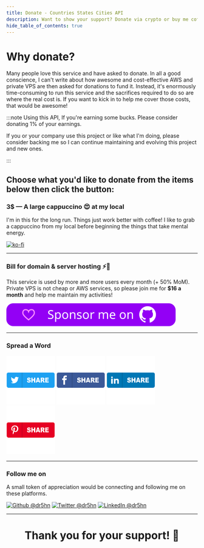 ```yaml
---
title: Donate - Countries States Cities API
description: Want to show your support? Donate via crypto or buy me coffee
hide_table_of_contents: true
---
```


# Why donate?
Many people love this service and have asked to donate. In all a good conscience, I can't write about how awesome and cost-effective AWS and private VPS are then asked for donations to fund it. Instead, it's enormously time-consuming to run this service and the sacrifices required to do so are where the real cost is. If you want to kick in to help me cover those costs, that would be awesome! 

:::note Using this API, If you're earning some bucks. Please consider donating 1% of your earnings.

If you or your company use this project or like what I'm doing, please consider backing me so I can continue maintaining and evolving this project and new ones. 

:::

## Choose what you'd like to donate from the items below then click the button: 

### 3$ — A large cappuccino 😍 at my local

I'm in this for the long run. Things just work better with coffee! I like to grab a cappuccino from my local before beginning the things that take mental energy.

[![ko-fi](https://ko-fi.com/img/githubbutton_sm.svg)](https://ko-fi.com/G2G41YE49)

---
### Bill for domain & server hosting ⚡️🚀
This service is used by more and more users every month (+ 50% MoM). Private VPS is not cheap or AWS services, so please join me for **$16 a month** and help me maintain my activities!

[![Github Sponsorship](https://raw.githubusercontent.com/dr5hn/dr5hn/main/.github/resources/github_sponsor_btn.svg)](https://github.com/sponsors/dr5hn)

---

### Spread a Word

[![Twitter Share](https://github.com/dr5hn/dr5hn/blob/main/.github/resources/twitter-share-button.png)](https://twitter.com/intent/tweet?url=https://github.com/dr5hn/countries-states-cities-database&text=Hey%20everyone,%20%0AI%20found%20this%20%F0%9F%8C%8D%20Countries%20States%20Cities%20Database%20useful.%0A%0AThanks%20to%20@dr5hn%20for%20making%20this%20awesome%20project.%0A%0AHe%20has%20also%20built%20an%20API%20which%20makes%20the%20DB%20a%20lot%20of%20fun.%20%F0%9F%9A%80%0Ahttps://countrystatecity.in/%0A%0A#countries-states-cities-db%20#world-database%20#opensource%20#api)
[![Facebook Share](https://github.com/dr5hn/dr5hn/blob/main/.github/resources/facebook-share-button.png)](https://www.facebook.com/sharer/sharer.php?u=https://github.com/dr5hn/countries-states-cities-database)
[![LinkedIn Share](https://github.com/dr5hn/dr5hn/blob/main/.github/resources/linkedin-share-button.png)](https://www.linkedin.com/shareArticle?mini=true&url=https://github.com/dr5hn/countries-states-cities-database)
[![Pinterest Share](https://github.com/dr5hn/dr5hn/blob/main/.github/resources/pinterest-share-button.png)](https://pinterest.com/pin/create/button/?url=https://github.com/dr5hn/countries-states-cities-database&media=&description=Hey%20everyone,%20%0AI%20found%20this%20%F0%9F%8C%8D%20Countries%20States%20Cities%20Database%20useful.%0A%0AThanks%20to%20@dr5hn%20for%20making%20this%20awesome%20project.%0A%0AHe%20has%20also%20built%20an%20API%20which%20makes%20the%20DB%20a%20lot%20of%20fun.%20%F0%9F%9A%80%0Ahttps://countrystatecity.in/%0A%0A#countries-states-cities-db%20#world-database%20#opensource%20#api)


---

### Follow me on

A small token of appreciation would be connecting and following me on these platforms.

<a href="https://github.com/dr5hn/"><img alt="Github @dr5hn" src="https://img.shields.io/static/v1?logo=github&message=Github&color=black&style=flat-square&label=" /></a> <a href="https://twitter.com/dr5hn/"><img alt="Twitter @dr5hn" src="https://img.shields.io/static/v1?logo=twitter&message=Twitter&color=black&style=flat-square&label=" /></a> <a href="https://www.linkedin.com/in/dr5hn/"><img alt="LinkedIn @dr5hn" src="https://img.shields.io/static/v1?logo=linkedin&message=LinkedIn&color=black&style=flat-square&label=&link=https://twitter.com/dr5hn" /></a>


---

<center><h1>Thank you for your support! 🙌</h1></center>

